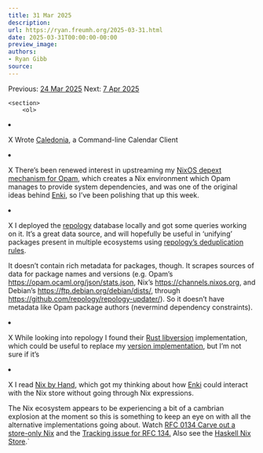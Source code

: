 ```yaml
---
title: 31 Mar 2025
description:
url: https://ryan.freumh.org/2025-03-31.html
date: 2025-03-31T00:00:00-00:00
preview_image:
authors:
- Ryan Gibb
source:
---
```


<article>
    <div class="container">
        <span>  Previous: <a href="https://ryan.freumh.org/2025-03-24.html">24 Mar 2025</a>  </span>
        <span>  Next: <a href="https://ryan.freumh.org/2025-04-07.html"> 7 Apr 2025</a>  </span>
    </div>
    
    <section>
        <ol>
<li><p><span><span class="done DONE">X</span> Wrote <a href="https://tangled.sh/@ryan.freumh.org/caledonia">Caledonia</a>, a
Command-line Calendar Client</span></p></li>
<li><p><span><span class="done DONE">X</span> There’s been
renewed interest in upstreaming my <a href="https://github.com/ocaml/opam/pull/5982">NixOS depext mechanism
for Opam</a>, which creates a Nix environment which Opam manages to
provide system dependencies, and was one of the original ideas behind <a href="https://ryan.freumh.org/enki.html">Enki</a>, so I’ve been polishing that up this
week.</span></p></li>
<li><p><span><span class="done DONE">X</span> I deployed the
<a href="https://repology.org/">repology</a> database locally and got
some queries working on it. It’s a great data source, and will hopefully
be useful in ‘unifying’ packages present in multiple ecosystems using <a href="https://github.com/repology/repology-rules">repology’s
deduplication rules</a>.</span></p>
<p><span>It doesn’t contain rich metadata for packages,
though. It scrapes sources of data for package names and versions (e.g.
Opam’s <a href="https://opam.ocaml.org/json/stats.json">https://opam.ocaml.org/json/stats.json</a>,
Nix’s <a href="https://channels.nixos.org">https://channels.nixos.org</a>, and
Debian’s <a href="https://ftp.debian.org/debian/dists/">https://ftp.debian.org/debian/dists/</a>,
through <a href="https://github.com/repology/repology-updater/">https://github.com/repology/repology-updater/</a>).
So it doesn’t have metadata like Opam package authors (nevermind
dependency constraints).</span></p></li>
<li><p><span><span class="done DONE">X</span> While looking
into repology I found their <a href="https://github.com/repology/libversion-rs">Rust libversion</a>
implementation, which could be useful to replace my <a href="https://github.com/RyanGibb/enki/blob/main/enki_solver/src/version.rs">version
implementation</a>, but I’m not sure if it’s</span></p></li>
<li><p><span><span class="done DONE">X</span> I read <a href="https://bernsteinbear.com/blog/nix-by-hand/">Nix by Hand</a>,
which got my thinking about how <a href="https://ryan.freumh.org/enki.html">Enki</a> could
interact with the Nix store without going through Nix
expressions.</span></p>
<p><span>The Nix ecosystem appears to be experiencing a bit
of a cambrian explosion at the moment so this is something to keep an
eye on with all the alternative implementations going about. Watch <a href="https://github.com/NixOS/rfcs/pull/134/">RFC 0134 Carve out a
store-only Nix</a> and the <a href="https://github.com/NixOS/nix/issues/7868">Tracking issue for RFC
134.</a> Also see the <a href="https://github.com/haskell-nix/hnix-store">Haskell Nix
Store</a>.`</span></p></li>
</ol>
    </section>
</article>

